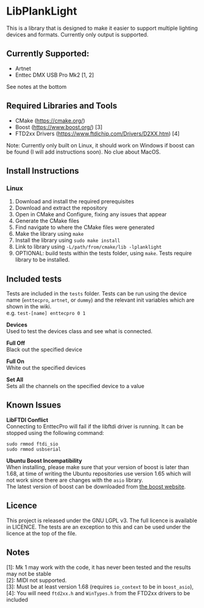 # LibPlankLight
This is a library that is designed to make it easier to support multiple lighting devices and formats. Currently only output is supported.

## Currently Supported:
+ Artnet
+ Enttec DMX USB Pro Mk2 [1, 2]

See notes at the bottom

## Required Libraries and Tools
+ CMake (https://cmake.org/)
+ Boost (https://www.boost.org/) [3]
+ FTD2xx Drivers (https://www.ftdichip.com/Drivers/D2XX.htm) [4]

Note: Currently only built on Linux, it should work on Windows if boost can be found (I will add instructions soon). No clue about MacOS.

## Install Instructions
### Linux
1. Download and install the required prerequisites
2. Download and extract the repository
3. Open in CMake and Configure, fixing any issues that appear
4. Generate the CMake files
5. Find navigate to where the CMake files were generated
3. Make the library using `make`
4. Install the library using `sudo make install`
5. Link to library using `-L/path/from/cmake/lib -lplanklight`
6. OPTIONAL: build tests within the tests folder, using `make`. Tests require library to be installed.

## Included tests
Tests are included in the `tests` folder. Tests can be run using the device name (`enttecpro`, `artnet`, or `dummy`) and the relevant init variables which are shown in the wiki.  
e.g. `test-[name] enttecpro 0 1`

**Devices**  
Used to test the devices class and see what is connected.

**Full Off**  
Black out the specified device

**Full On**  
White out the specified devices

**Set All**  
Sets all the channels on the specified device to a value

## Known Issues
**LibFTDI Conflict**  
Connecting to EnttecPro will fail if the libftdi driver is running. It can be stopped using the following command:
```
sudo rmmod ftdi_sio
sudo rmmod usbserial
```

**Ubuntu Boost Incompatibility**  
When installing, please make sure that your version of boost is later than 1.68, at time of writing the Ubuntu repositories use version 1.65 which will not work since there are changes with the `asio` library.  
The latest version of boost can be downloaded from [the boost website](https://www.boost.org/).

## Licence
This project is released under the GNU LGPL v3. The full licence is available in LICENCE. The tests are an exception to this and can be used under the licence at the top of the file.

## Notes
[1]: Mk 1 may work with the code, it has never been tested and the results may not be stable  
[2]: MIDI not supported.  
[3]: Must be at least version 1.68 (requires `io_context` to be in `boost_asio`),  
[4]: You will need `ftd2xx.h` and `WinTypes.h` from the FTD2xx drivers to be included
